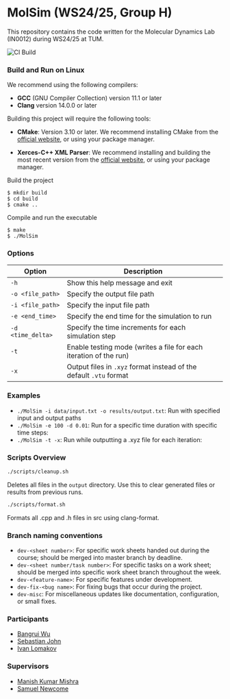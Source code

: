 MolSim (WS24/25, Group H)
===
This repository contains the code written for the Molecular Dynamics Lab (IN0012) during WS24/25 at TUM.

![CI Build](https://github.com/LivanKov/MolSim/actions/workflows/ci.yml/badge.svg?branch=dev-sheet_2)


### Build and Run on Linux 

We recommend using the following compilers:

- **GCC** (GNU Compiler Collection) version 11.1 or later
- **Clang** version 14.0.0 or later

Building this project will require the following tools:

- **CMake**: Version 3.10 or later.
  We recommend installing CMake from the [official website](https://cmake.org/download/), or using your package manager.

- **Xerces-C++ XML Parser**:
  We recommend installing and building the most recent version from the [official website](https://xerces.apache.org/xerces-c/), or using your package manager. 
   
Build the project

```
$ mkdir build
$ cd build
$ cmake ..
``` 

Compile and run the executable

```
$ make
$ ./MolSim
``` 

### Options 


| Option            | Description                                                         |
|-------------------|---------------------------------------------------------------------|
| `-h`              | Show this help message and exit                                     |
| `-o <file_path>`  | Specify the output file path                                        |
| `-i <file_path>`  | Specify the input file path                                         |
| `-e <end_time>`   | Specify the end time for the simulation to run                      |
| `-d <time_delta>` | Specify the time increments for each simulation step                |
| `-t`              | Enable testing mode (writes a file for each iteration of the run)   |
| `-x`              | Output files in `.xyz` format instead of the default `.vtu` format  |


### Examples

- `./MolSim -i data/input.txt -o results/output.txt`: Run with specified input and output paths
- `./MolSim -e 100 -d 0.01`: Run for a specific time duration with specific time steps: 
- `./MolSim -t -x`: Run while outputting a .xyz file for each iteration: 


### Scripts Overview

```bash
./scripts/cleanup.sh
```
Deletes all files in the `output` directory. Use this to clear generated files or results from previous runs.

```bash
./scripts/format.sh
```
 Formats all .cpp and .h files in src using clang-format.


### Branch naming conventions

- `dev-<sheet number>`: For specific work sheets handed out during the course; should be merged into master branch by deadline.
- `dev-<sheet number/task number>`: For specific tasks on a work sheet; should be merged into specific work sheet branch throughout the week.
- `dev-<feature-name>`: For specific features under development.
- `dev-fix-<bug name>`: For fixing bugs that occur during the project.
- `dev-misc`: For miscellaneous updates like documentation, configuration, or small fixes.

### Participants

- [Bangrui Wu](https://github.com/BangruiW)
- [Sebastian John](https://github.com/sebastian-j-john)
- [Ivan Lomakov](https://github.com/LivanKov)

### Supervisors

- [Manish Kumar Mishra](https://github.com/manishmishra6016)
- [Samuel Newcome](https://github.com/SamNewcome)
